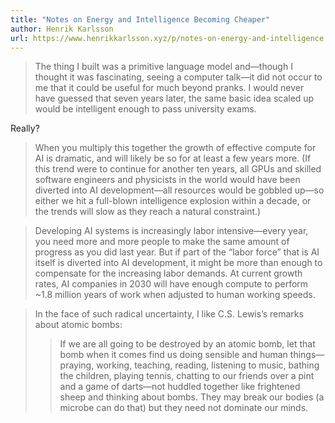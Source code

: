 ```yaml
---
title: "Notes on Energy and Intelligence Becoming Cheaper"
author: Henrik Karlsson
url: https://www.henrikkarlsson.xyz/p/notes-on-energy-and-intelligence
---
```


> The thing I built was a primitive language model and—though I thought it was fascinating, seeing a computer talk—it did not occur to me that it could be useful for much beyond pranks. I would never have guessed that seven years later, the same basic idea scaled up would be intelligent enough to pass university exams.

Really?


> When you multiply this together the growth of effective compute for AI is dramatic, and will likely be so for at least a few years more. (If this trend were to continue for another ten years, all GPUs and skilled software engineers and physicists in the world would have been diverted into AI development—all resources would be gobbled up—so either we hit a full-blown intelligence explosion within a decade, or the trends will slow as they reach a natural constraint.)


> Developing AI systems is increasingly labor intensive—every year, you need more and more people to make the same amount of progress as you did last year. But if part of the “labor force” that is AI itself is diverted into AI development, it might be more than enough to compensate for the increasing labor demands. At current growth rates, AI companies in 2030 will have enough compute to perform ~1.8 million years of work when adjusted to human working speeds.


> In the face of such radical uncertainty, I like C.S. Lewis’s remarks about atomic bombs:
>  > If we are all going to be destroyed by an atomic bomb, let that bomb when it comes find us doing sensible and human things—praying, working, teaching, reading, listening to music, bathing the children, playing tennis, chatting to our friends over a pint and a game of darts—not huddled together like frightened sheep and thinking about bombs. They may break our bodies (a microbe can do that) but they need not dominate our minds.



